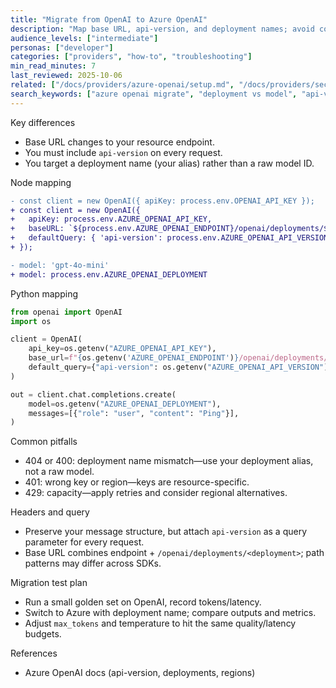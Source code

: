 ```yaml
---
title: "Migrate from OpenAI to Azure OpenAI"
description: "Map base URL, api-version, and deployment names; avoid common pitfalls."
audience_levels: ["intermediate"]
personas: ["developer"]
categories: ["providers", "how-to", "troubleshooting"]
min_read_minutes: 7
last_reviewed: 2025-10-06
related: ["/docs/providers/azure-openai/setup.md", "/docs/providers/security-best-practices.md"]
search_keywords: ["azure openai migrate", "deployment vs model", "api-version", "base url"]
---
```


Key differences

- Base URL changes to your resource endpoint.
- You must include `api-version` on every request.
- You target a deployment name (your alias) rather than a raw model ID.

Node mapping

```diff
- const client = new OpenAI({ apiKey: process.env.OPENAI_API_KEY });
+ const client = new OpenAI({
+   apiKey: process.env.AZURE_OPENAI_API_KEY,
+   baseURL: `${process.env.AZURE_OPENAI_ENDPOINT}/openai/deployments/${process.env.AZURE_OPENAI_DEPLOYMENT}`,
+   defaultQuery: { 'api-version': process.env.AZURE_OPENAI_API_VERSION }
+ });

- model: 'gpt-4o-mini'
+ model: process.env.AZURE_OPENAI_DEPLOYMENT
```

Python mapping

```python
from openai import OpenAI
import os

client = OpenAI(
    api_key=os.getenv("AZURE_OPENAI_API_KEY"),
    base_url=f"{os.getenv('AZURE_OPENAI_ENDPOINT')}/openai/deployments/{os.getenv('AZURE_OPENAI_DEPLOYMENT')}",
    default_query={"api-version": os.getenv("AZURE_OPENAI_API_VERSION")}
)

out = client.chat.completions.create(
    model=os.getenv("AZURE_OPENAI_DEPLOYMENT"),
    messages=[{"role": "user", "content": "Ping"}],
)
```

Common pitfalls

- 404 or 400: deployment name mismatch—use your deployment alias, not a raw model.
- 401: wrong key or region—keys are resource-specific.
- 429: capacity—apply retries and consider regional alternatives.

Headers and query

- Preserve your message structure, but attach `api-version` as a query parameter for every request.
- Base URL combines endpoint + `/openai/deployments/<deployment>`; path patterns may differ across SDKs.

Migration test plan

- Run a small golden set on OpenAI, record tokens/latency.
- Switch to Azure with deployment name; compare outputs and metrics.
- Adjust `max_tokens` and temperature to hit the same quality/latency budgets.

References

- Azure OpenAI docs (api-version, deployments, regions)
